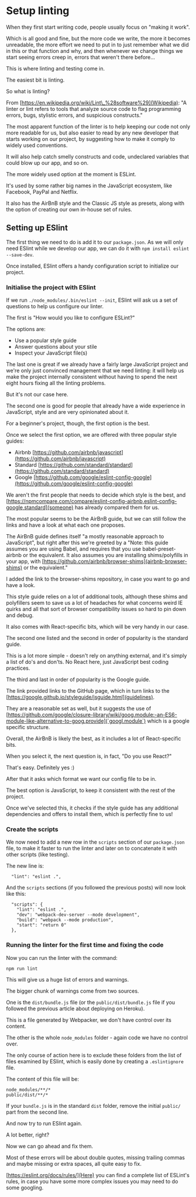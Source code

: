 # Setup linting

When they first start writing code, people usually focus on "making it work".

Which is all good and fine, but the more code we write, the more it becomes
unreadable, the more effort we need to put in to just remember what we did in
this or that function and why, and then whenever we change things we start
seeing errors creep in, errors that weren't there before...

This is where linting and testing come in.

The easiest bit is linting.

So what is linting?

From [https://en.wikipedia.org/wiki/Lint\_%28software%29](Wikipedia): "A linter
or lint refers to tools that analyze source code to flag programming errors,
bugs, stylistic errors, and suspicious constructs."

The most apparent function of the linter is to help keeping our code not only
more readable for us, but also easier to read by any new developer that starts
working on our project, by suggesting how to make it comply to widely used
conventions.

It will also help catch smelly constructs and code, undeclared variables that
could blow up our app, and so on.

The more widely used option at the moment is ESLint.

It's used by some rather big names in the JavaScript ecosystem, like Facebook,
PayPal and Netflix.

It also has the AirBnB style and the Classic JS style as presets, along with the
option of creating our own in-house set of rules.

## Setting up ESlint

The first thing we need to do is add it to our `package.json`.
As we will only need ESlint while we develop our app, we can do it with `npm
install eslint --save-dev`.

Once installed, ESlint offers a handy configuration script to initialize our
project.

### Initialise the project with ESlint

If we run `./node_modules/.bin/eslint --init`, ESlint will ask us a set of
questions to help us configure our linter.

The first is "How would you like to configure ESLint?"

The options are:

* Use a popular style guide
* Answer questions about your stile
* Inspect your JavaScript file(s)

The last one is great if we already have a fairly large JavaScript project and
we're only just convinced management that we need linting: it will help us make
the project internally consistent without having to spend the next eight hours
fixing all the linting problems.

But it's not our case here.

The second one is good for people that already have a wide experience in
JavaScript, style and are very opinionated about it.

For a beginner's project, though, the first option is the best.

Once we select the first option, we are offered with three popular style guides:

* Airbnb [https://github.com/airbnb/javascript](https://github.com/airbnb/javascript)
* Standard [https://github.com/standard/standard](https://github.com/standard/standard)
* Google [https://github.com/google/eslint-config-google](https://github.com/google/eslint-config-google)

We aren't the first people that needs to decide which style is the best, and
[https://npmcompare.com/compare/eslint-config-airbnb,eslint-config-google,standard](someone)
has already compared them for us.

The most popular seems to be the AirBnB guide, but we can still follow the links
and have a look at what each one proposes.

The AirBnB guide defines itself "a mostly reasonable approach to JavaScript",
but right after this we're greeted by a "Note: this guide assumes you are using
Babel, and requires that you use babel-preset-airbnb or the equivalent. It also
assumes you are installing shims/polyfills in your app, with
[https://github.com/airbnb/browser-shims](airbnb-browser-shims) or the
equivalent."

I added the link to the browser-shims repository, in case you want to go and
have a look.

This style guide relies on a lot of additional tools, although these shims and
polyfillers seem to save us a lot of headaches for what concerns weird IE quirks
and all that sort of browser compatibility issues so hard to pin down and debug.

It also comes with React-specific bits, which will be very handy in our case.

The second one listed and the second in order of popularity is the standard
guide.

This is a lot more simple - doesn't rely on anything external, and it's simply a
list of do's and don'ts. No React here, just JavaScript best coding practices.

The third and last in order of popularity is the Google guide.

The link provided links to the GitHub page, which in turn links to the
[https://google.github.io/styleguide/jsguide.html](guidelines).

They are a reasonable set as well, but it suggests the use of
[https://github.com/google/closure-library/wiki/goog.module:-an-ES6-module-like-alternative-to-goog.provide](`googl.module`)
which is a google specific structure.

Overall, the AirBnB is likely the best, as it includes a lot of React-specific
bits.

When you select it, the next question is, in fact, "Do you use React?"

That's easy. Definitely yes :)

After that it asks which format we want our config file to be in.

The best option is JavaScript, to keep it consistent with the rest of the
project.

Once we've selected this, it checks if the style guide has any additional
dependencies and offers to install them, which is perfectly fine to us!

### Create the scripts

We now need to add a new row in the `scripts` section of our `package.json`
file, to make it faster to run the linter and later on to concatenate it with
other scripts (like testing).

The new line is:

```
  "lint": "eslint .",
```

And the `scripts` sections (if you followed the previous posts) will now look
like this:

```
  "scripts": {
    "lint": "eslint .",
    "dev": "webpack-dev-server --mode development",
    "build": "webpack --mode production",
    "start": "return 0"
  },
```

### Running the linter for the first time and fixing the code

Now you can run the linter with the command:

```
npm run lint
```

This will give us a huge list of errors and warnings.

The bigger chunk of warnings come from two sources.

One is the `dist/bundle.js` file (or the `public/dist/bundle.js` file if you
followed the previous article about deploying on Heroku).

This is a file generated by Webpacker, we don't have control over its content.

The other is the whole `node_modules` folder - again code we have no control
over.

The only course of action here is to exclude these folders from the list of
files examined by ESlint, which is easily done by creating a `.eslintignore`
file.

The content of this file will be:

```
node_modules/**/*
public/dist/**/*
```

If your `bundle.js` is in the standard `dist` folder, remove the initial
`public/` part from the second line.

And now try to run ESlint again.

A lot better, right?

Now we can go ahead and fix them.

Most of these errors will be about double quotes, missing trailing commas and
maybe missing or extra spaces, all quite easy to fix.

[https://eslint.org/docs/rules/](Here) you can find a complete list of ESLint's
rules, in case you have some more complex issues you may need to do some
googling.
